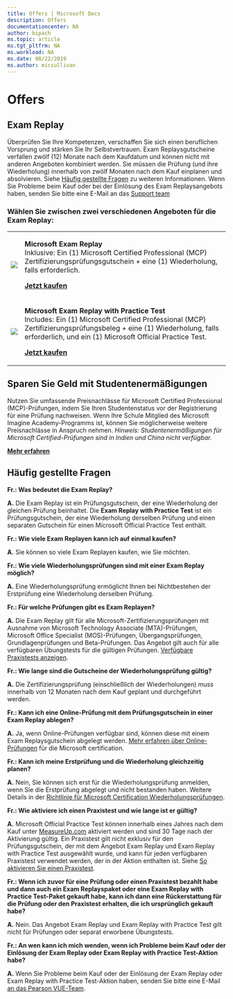 ```yaml
---
title: Offers | Microsoft Docs
description: Offers 
documentationcenter: NA 
author: bipach
ms.topic: article
ms.tgt_pltfrm: NA
ms.workload: NA
ms.date: 08/22/2019
ms.author: micsullivan
---
```

# Offers

## Exam Replay

Überprüfen Sie Ihre Kompetenzen, verschaffen Sie sich einen beruflichen Vorsprung und stärken Sie Ihr Selbstvertrauen. Exam Replaysgutscheine verfallen zwölf (12) Monate nach dem Kaufdatum und können nicht mit anderen Angeboten kombiniert werden. Sie müssen die Prüfung (und ihre Wiederholung) innerhalb von zwölf Monaten nach dem Kauf einplanen und absolvieren. Siehe [Häufig gestellte Fragen](#frequently-asked-questions) zu weiteren Informationen. Wenn Sie Probleme beim Kauf oder bei der Einlösung des Exam Replaysangebots haben, senden Sie bitte eine E-Mail an das [Support team](mailto:mindhub@pearson.com)

### Wählen Sie zwischen zwei verschiedenen Angeboten für die Exam Replay:

<div>
    <table border="0">
        <tr>
            <td>
                <img src="images/exam-replay-thumbnail.png">
            </td>
            <td>                
                <p><strong>Microsoft Exam Replay</strong><br/>Inklusive: Ein (1) Microsoft Certified Professional (MCP) Zertifizierungsprüfungsgutschein + eine (1) Wiederholung, falls erforderlich.</p>
                <p><a href="https://us.mindhub.com/p/Microsoft-Exam-Replay?utm_source=msftmarketing&utm_medium=msft_offers&utm_campaign=ExamReplayFY20&utm_term=ERFY20&utm_content=weblink3"><strong>Jetzt kaufen</strong></a></p>
            </td>
        </tr>
        <tr>
            <td>
                <img src="images/exam-replay-with-practice-test-thumbnail.png">
            </td>
            <td>
               <p><strong>Microsoft Exam Replay with Practice Test</strong><br/>Includes: Ein (1) Microsoft Certified Professional (MCP) Zertifizierungsprüfungsbeleg + eine (1) Wiederholung, falls erforderlich, und ein (1) Microsoft Official Practice Test.</p>
               <p><a href="https://us.mindhub.com/p/Microsoft-Exam-Replay-PT?utm_source=msftmarketing&utm_medium=msft_offers&utm_campaign=ExamReplayFY20&utm_term=ERFY20&utm_content=weblink"><strong>Jetzt kaufen</strong></a></p>
            </td>
        </tr>
    </table>
</div>


## Sparen Sie Geld mit Studentenermäßigungen
Nutzen Sie umfassende Preisnachlässe für Microsoft Certified Professional (MCP)-Prüfungen, indem Sie Ihren Studentenstatus vor der Registrierung für eine Prüfung nachweisen. Wenn Ihre Schule Mitglied des Microsoft Imagine Academy-Programms ist, können Sie möglicherweise weitere Preisnachlässe in Anspruch nehmen. *Hinweis: Studentenermäßigungen für Microsoft Certified-Prüfungen sind in Indien und China nicht verfügbar.*

[**Mehr erfahren**](/learn/certifications/certification-exam-policies)

<a name="frequently-asked-questions"></a>
## Häufig gestellte Fragen

**Fr.: Was bedeutet die Exam Replay?**

**A.** Die Exam Replay ist ein Prüfungsgutschein, der eine Wiederholung der gleichen Prüfung beinhaltet. Die **Exam Replay with Practice Test** ist ein Prüfungsgutschein, der eine Wiederholung derselben Prüfung und einen separaten Gutschein für einen Microsoft Official Practice Test enthält.

**Fr.: Wie viele Exam Replayen kann ich auf einmal kaufen?**

**A.** Sie können so viele Exam Replayen kaufen, wie Sie möchten.

**Fr.: Wie viele Wiederholungsprüfungen sind mit einer Exam Replay möglich?**

**A.** Eine Wiederholungsprüfung ermöglicht Ihnen bei Nichtbestehen der Erstprüfung eine Wiederholung derselben Prüfung.

**Fr.: Für welche Prüfungen gibt es Exam Replayen?**

**A.** Die Exam Replay gilt für alle Microsoft-Zertifizierungsprüfungen mit Ausnahme von Microsoft Technology Associate (MTA)-Prüfungen, Microsoft Office Specialist (MOS)-Prüfungen, Übergangsprüfungen, Grundlagenprüfungen und Beta-Prüfungen. Das Angebot gilt auch für alle verfügbaren Übungstests für die gültigen Prüfungen. [Verfügbare Praxistests anzeigen](https://us.mindhub.com/microsoft-practice-tests).

**Fr.: Wie lange sind die Gutscheine der Wiederholungsprüfung gültig?**

**A.** Die Zertifizierungsprüfung (einschließlich der Wiederholungen) muss innerhalb von 12 Monaten nach dem Kauf geplant und durchgeführt werden.

**Fr.: Kann ich eine Online-Prüfung mit dem Prüfungsgutschein in einer Exam Replay ablegen?**

**A.** Ja, wenn Online-Prüfungen verfügbar sind, können diese mit einem Exam Replaysgutschein abgelegt werden. [Mehr erfahren über Online-Prüfungen](/learn/certifications/online-exams) für die Microsoft certification.

**Fr.: Kann ich meine Erstprüfung und die Wiederholung gleichzeitig planen?**

**A.** Nein, Sie können sich erst für die Wiederholungsprüfung anmelden, wenn Sie die Erstprüfung abgelegt und nicht bestanden haben. Weitere Details in der [Richtlinie für Microsoft Certification Wiederholungsprüfungen](/learn/certifications/certification-exam-policies#exam-retake-policy).

**Fr.: Wie aktiviere ich einen Praxistest und wie lange ist er gültig?**

**A.** Microsoft Official Practice Test können innerhalb eines Jahres nach dem Kauf unter [MeasureUp.com](https://www.measureup.com/) aktiviert werden und sind 30 Tage nach der Aktivierung gültig. Ein Praxistest gilt nicht exklusiv für den Prüfungsgutschein, der mit dem Angebot Exam Replay und Exam Replay with Practice Test ausgewählt wurde, und kann für jeden verfügbaren Praxistest verwendet werden, der in der Aktion enthalten ist. Siehe [So aktivieren Sie einen Praxistest](https://home.pearsonvue.com/microsoft/practicetests).

**Fr.: Wenn ich zuvor für eine Prüfung oder einen Praxistest bezahlt habe und dann auch ein Exam Replayspaket oder eine Exam Replay with Practice Test-Paket gekauft habe, kann ich dann eine Rückerstattung für die Prüfung oder den Praxistest erhalten, die ich ursprünglich gekauft habe?**

**A.** Nein. Das Angebot Exam Replay und Exam Replay with Practice Test gilt nicht für Prüfungen oder separat erworbene Übungstests.

**Fr.: An wen kann ich mich wenden, wenn ich Probleme beim Kauf oder der Einlösung der Exam Replay oder Exam Replay with Practice Test-Aktion habe?**

**A.** Wenn Sie Probleme beim Kauf oder der Einlösung der Exam Replay oder Exam Replay with Practice Test-Aktion haben, senden Sie bitte eine E-Mail [an das Pearson VUE-Team](mailto:mindhub@pearson.com).



